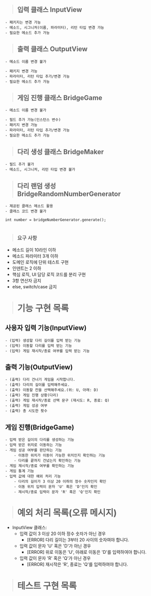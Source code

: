 > ## 입력 클래스 InputView

    - 패키지는 변경 가능
    - 메소드, 시그니처(이름, 파라미터), 리턴 타입 변경 가능
    - 필요한 메소드 추가 가능

> ## 출력 클래스 OutputView

    - 메소드 이름 변경 불가

    - 패키지 변경 가능
    - 파라미터, 리턴 타입 추가/변경 가능
    - 필요한 메소드 추가 가능

> ## 게임 진행 클래스 BridgeGame

    - 메소드 이름 변경 불가

    - 필드 추가 가능(인스턴스 변수)
    - 패키지 변경 가능
    - 파라미터, 리턴 타입 추가/변경 가능
    - 필요한 메소드 추가 가능

> ## 다리 생성 클래스 BridgeMaker

    - 필드 추가 불가
    - 메소드, 시그니처, 리턴 타입 변경 불가

> ## 다리 랜덤 생성 BridgeRandomNumberGenerator

    - 제공된 클래스 메소드 활용
    - 클래스 코드 변경 불가

```
int number = bridgeNumberGenerator.generate();
```

#

> ### 요구 사항

-   메소드 길이 10라인 이하
-   메소드 파라미터 3개 이하
-   도메인 로직에 단위 테스트 구현
-   인덴트는 2 이하
-   핵심 로직, UI 담당 로직 코드를 분리 구현
-   3항 연산자 금지
-   else, switch/case 금지

#

> # 기능 구현 목록

## 사용자 입력 기능(InputView)

    - (입력) 생성할 다리 길이를 입력 받는 기능
    - (입력) 이동할 다리를 입력 받는 기능
    - (입력) 게임 재시작/종료 여부를 입력 받는 기능

## 출력 기능(OutputView)

    - (출력) 다리 건너기 게임을 시작합니다.
    - (출력) 다리의 길이를 입력해주세요.
    - (출력) 이동할 칸을 선택해주세요.(위: U, 아래: D)
    - (출력) 게임 진행 상황(다리)
    - (출력) 게임 재시작/종료 선택 문구 (재시도: R, 종료: Q)
    - (출력) 게임 성공 여부
    - (출력) 총 시도한 횟수

## 게임 진행(BridgeGame)

    - 입력 받은 길이의 다리를 생성하는 기능
    - 입력 받은 위치로 이동하는 기능
    - 게임 성공 여부를 판단하는 기능
        - 이동한 위치가 이동이 가능한 위치인지 확인하는 기능
        - 다리를 끝까지 건넜는지 확인하는 기능
    - 게임 재시작/종료 여부를 확인하는 기능
    - 게임 통계 기능
    - 입력 값에 대한 예외 처리 기능
        - 다리의 길이가 3 이상 20 이하의 정수 숫자인지 확인
        - 이동 위치 입력이 문자 'U' 혹은 'D'인지 확인
        - 재시작/종료 입력이 문자 'R' 혹은 'Q'인지 확인

> # 예외 처리 목록(오류 메시지)

-   InputView 클래스:
    -   입력 값이 3 이상 20 이하 정수 숫자가 아닌 경우
        -   [ERROR] 다리 길이는 3부터 20 사이의 숫자여야 합니다.
    -   입력 값이 문자 'U' 혹은 'D'가 아닌 경우
        -   [ERROR] 위로 이동은 'U', 아래로 이동은 'D'를 입력하여야 합니다.
    -   입력 값이 문자 'R' 혹은 'Q'가 아닌 경우
        -   [ERROR] 재시작은 'R', 종료는 'Q'를 입력하여야 합니다.

> # 테스트 구현 목록
